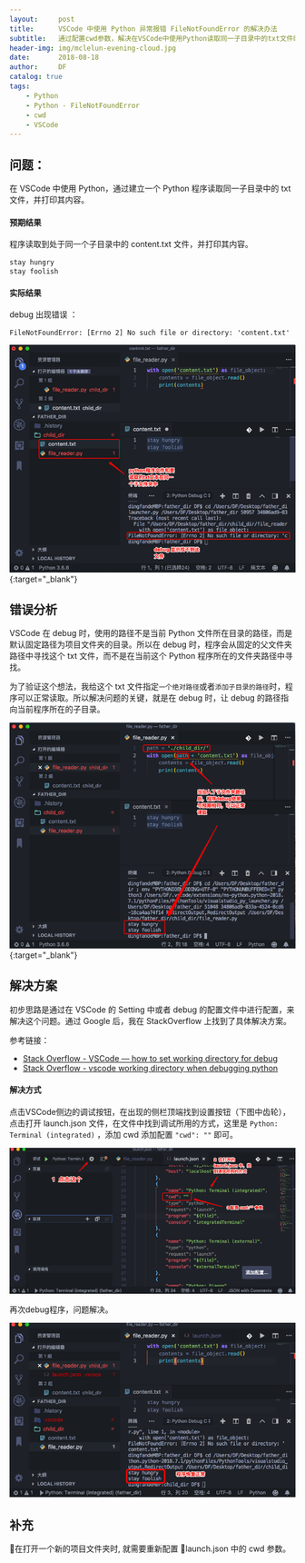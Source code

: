 ```yaml
---
layout:     post
title:      VSCode 中使用 Python 异常报错 FileNotFoundError 的解决办法
subtitle:   通过配置cwd参数，解决在VSCode中使用Python读取同一子目录中的txt文件时异常报错 FileNotFoundError 的问题
header-img: img/mclelun-evening-cloud.jpg
date:       2018-08-18
author:     DF
catalog: true
tags:
    - Python
    - Python - FileNotFoundError
    - cwd
    - VSCode
---
```


## 问题：

在 VSCode 中使用 Python，通过建立一个 Python 程序读取同一子目录中的 txt 文件，并打印其内容。

#### 预期结果
程序读取到处于同一个子目录中的 content.txt 文件，并打印其内容。

```
stay hungry
stay foolish
```

#### 实际结果

debug 出现错误 ：
```
FileNotFoundError: [Errno 2] No such file or directory: 'content.txt'
```

![vscode_python_filenotefound_1-c650](/img/vscode_python_filenotefound_1.png){:target="_blank"}



## 错误分析

VSCode 在 debug 时，使用的路径不是当前 Python 文件所在目录的路径，而是默认固定路径为项目文件夹的目录。所以在 debug 时，程序会从固定的父文件夹路径中寻找这个 txt 文件，而不是在当前这个 Python 程序所在的文件夹路径中寻找。

为了验证这个想法，我给这个 txt 文件指定`一个绝对路径`或者`添加子目录的路径`时，程序可以正常读取。所以解决问题的关键，就是在 debug 时，让 debug 的路径指向当前程序所在的子目录。

![vscode_python_filenotefound_2-c650](/img/vscode_python_filenotefound_2.png){:target="_blank"}

## 解决方案

初步思路是通过在 VSCode 的 Setting 中或者 debug 的配置文件中进行配置，来解决这个问题。通过 Google 后，我在 StackOverflow 上找到了具体解决方案。

参考链接：
- [Stack Overflow - VSCode — how to set working directory for debug](https://stackoverflow.com/questions/43801142/vscode-working-directory-when-debugging-python)
- [Stack Overflow - vscode working directory when debugging python](https://stackoverflow.com/questions/43801142/vscode-working-directory-when-debugging-python)

#### 解决方式

点击VSCode侧边的调试按钮，在出现的侧栏顶端找到设置按钮（下图中齿轮），点击打开 launch.json 文件，在文件中找到调试所用的方式，这里是 `Python: Terminal (integrated)` ，添加 cwd 添加配置 `"cwd": ""` 即可。

![vscode_python_filenotefound_3-c650](/img/vscode_python_filenotefound_3.png)



再次debug程序，问题解决。

![vscode_python_filenotefound_4-c650](/img/vscode_python_filenotefound_4.png)

## 补充

在打开一个新的项目文件夹时, 就需要重新配置 launch.json 中的 cwd 参数。